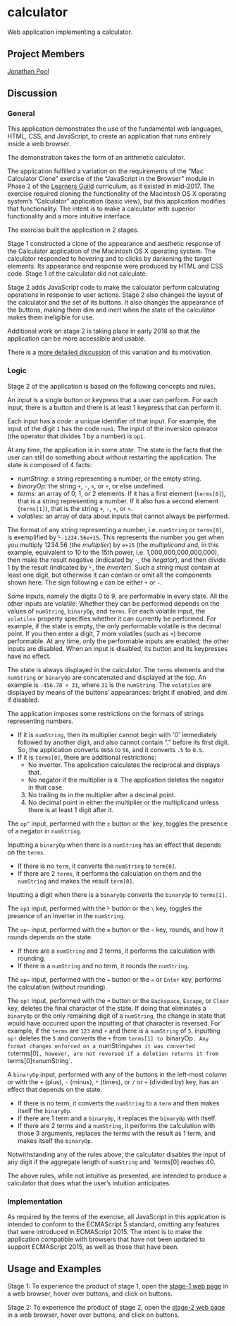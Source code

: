 # calculator

Web application implementing a calculator.

## Project Members

[Jonathan Pool](https://github.com/jrpool)

## Discussion

### General

This application demonstrates the use of the fundamental web languages, HTML, CSS, and JavaScript, to create an application that runs entirely inside a web browser.

The demonstration takes the form of an arithmetic calculator.

The application fulfilled a variation on the requirements of the “Mac Calculator Clone” exercise of the “JavaScript in the Browser” module in Phase 2 of the [Learners Guild][lg] curriculum, as it existed in mid-2017. The exercise required cloning the functionality of the Macintosh OS X operating system’s “Calculator” application (basic view), but this application modifies that functionality. The intent is to make a calculator with superior functionality and a more intuitive interface.

The exercise built the application in 2 stages.

Stage 1 constructed a clone of the appearance and aesthetic response of the Calculator application of the Macintosh OS X operating system. The calculator responded to hovering and to clicks by darkening the target elements. Its appearance and response were produced by HTML and CSS code. Stage 1 of the calculator did not calculate.

Stage 2 adds JavaScript code to make the calculator perform calculating operations in response to user actions. Stage 2 also changes the layout of the calculator and the set of its buttons. It also changes the appearance of the buttons, making them dim and inert when the state of the calculator makes them ineligible for use.

Additional work on stage 2 is taking place in early 2018 so that the application can be more accessible and usable.

There is a [more detailed discussion](http://stulta.com/forumo/archives/2089) of this variation and its motivation.

### Logic

Stage 2 of the application is based on the following concepts and rules.

An _input_ is a single button or keypress that a user can perform. For each input, there is a button and there is at least 1 keypress that can perform it.

Each input has a _code_: a unique identifier of that input. For example, the input of the digit `1` has the code `num1`. The input of the inversion operator (the operator that divides 1 by a number) is `op1`.

At any time, the application is in some _state_. The state is the facts that the user can still do something about without restarting the application. The state is composed of 4 facts:

- _numString_: a string representing a number, or the empty string.
- _binaryOp_: the string `+`, `-`, `×`, or `÷`, or else undefined.
- _terms_: an array of 0, 1, or 2 elements. If it has a first element (`terms[0]`), that is a string representing a number. If it also has a second element (`terms[1]`), that is the string `+`, `-`, `×`, or `÷`.
- _volatiles_: an array of data about inputs that cannot always be performed.

The format of any string representing a number, i.e. `numString` or `terms[0]`, is exemplified by `⅟-1234.56e+15`. This represents the number you get when you multiply 1234.56 (the _multiplier_) by `e+15` (the _multiplicand_ and, in this example, equivalent to 10 to the 15th power, i.e. 1,000,000,000,000,000), then make the result negative (indicated by `-`, the _negator_), and then divide 1 by the result (indicated by `⅟`, the _inverter_). Such a string must contain at least one digit, but otherwise it can contain or omit all the components shown here. The sign following `e` can be either `+` or `-`.

Some inputs, namely the digits 0 to 9, are performable in every state. All the other inputs are volatile: Whether they can be performed depends on the values of `numString`, `binaryOp`, and `terms`. For each volatile input, the `volatiles` property specifies whether it can currently be performed. For example, if the state is empty, the only performable volatile is the decimal point. If you then enter a digit, 7 more volatiles (such as `+`) become performable. At any time, only the performable inputs are enabled; the other inputs are disabled. When an input is disabled, its button and its keypresses have no effect.

The state is always displayed in the calculator. The `terms` elements and the `numString` or `binaryOp` are concatenated and displayed at the top. An example is `-456.78 ÷ 31`, where `31` is the `numString`. The `volatiles` are displayed by means of the buttons’ appearances: bright if enabled, and dim if disabled.

The application imposes some restrictions on the formats of strings representing numbers.

- If it is `numString`, then its multiplier cannot begin with '0'
  immediately followed by another digit, and also cannot contain “.” before its first digit. So, the application converts `0056` to `56`, and it converts `.5` to `0.5`.
- If it is `terms[0]`, there are additional restrictions:
    - No inverter. The application calculates the reciprocal and displays that.
    - No negator if the multiplier is `0`. The application deletes the negator in that case.
  3. No trailing `0`s in the multiplier after a decimal point.
  4. No decimal point in either the multiplier or the multiplicand unless there is at least 1 digit after it.

The `op^` input, performed with the `±` button or the`` ` ``key, toggles the presence of a negator in `numString`.

Inputting a `binaryOp` when there is a `numString` has an effect that depends on the `terms`.

- If there is no `term`, it converts the `numString` to `term[0]`.
- If there are 2 `terms`, it performs the calculation on them and the `numString` and makes the result `term[0]`.

Inputting a digit when there is a `binaryOp` converts the `binaryOp` to `terms[1]`.

The `op1` input, performed with the `⅟` button or the `\` key, toggles the presence of an inverter in the `numString`.

The `op~` input, performed with the `≅` button or the `~` key, rounds, and how it rounds depends on the state.

- If there are a `numString` and 2 terms, it performs the calculation with rounding.
- If there is a `numString` and no term, it rounds the `numString`.

The `op=` input, performed with the `=` button or the `=` or `Enter` key, performs the calculation (without rounding).

The `op!` input, performed with the `⌫` button or the `Backspace`, `Escape`, or `Clear` key, deletes the final character of the state. If doing that eliminates a `binaryOp` or the only remaining digit of a `numString`, the change in state that would have occurred upon the inputting of that character is reversed. For example, if the `terms` are `123` and `+` and there is a `numString` of `5`, inputting `op!` deletes the `5` and converts the `+` from `terms[1] to `binaryOp`. Any format changes enforced on a `numString` when it was converted to `terms[0]`, however, are not reversed if a deletion returns it from `terms[0]` to `numString`.

A `binaryOp` input, performed with any of the buttons in the left-most column or with the `+` (plus), `-` (minus), `*` (times), or `/` or `÷` (divided by) key, has an effect that depends on the state.

- If there is no term, it converts the `numString` to a `term` and then makes itself the `binaryOp`.
- If there are 1 term and a `binaryOp`, it replaces the `binaryOp` with itself.
- If there are 2 terms and a `numString`, it performs the calculation with those 3 arguments, replaces the terms with the result as 1 term, and makes itself the `binaryOp`.

Notwithstanding any of the rules above, the calculator disables the input of any digit if the aggregate length of `numString` and `terms[0] reaches 40.

The above rules, while not intuitive as presented, are intended to produce a calculator that does what the user’s intuition anticipates.

### Implementation

As required by the terms of the exercise, all JavaScript in this application is intended to conform to the ECMAScript 5 standard, omitting any features that were introduced in ECMAScript 2015. The intent is to make the application compatible with browsers that have not been updated to support ECMAScript 2015, as well as those that have been.

## Usage and Examples

Stage 1: To experience the product of stage 1, open the [stage-1 web page](https://jrpool.github.io/calculator/stage1/) in a web browser, hover over buttons, and click on buttons.

Stage 2: To experience the product of stage 2, open the [stage-2 web page](https://jrpool.github.io/calculator/stage2/) in a web browser, hover over buttons, and click on buttons.

[lg]: https://www.learnersguild.org
